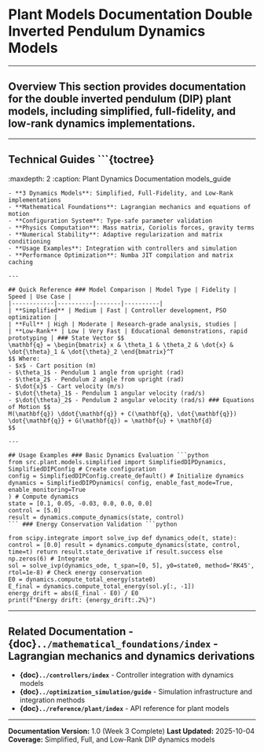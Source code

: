 # Plant Models Documentation **Double Inverted Pendulum Dynamics Models**

---

## Overview This section provides documentation for the double inverted pendulum (DIP) plant models, including simplified, full-fidelity, and low-rank dynamics implementations.

---

## Technical Guides ```{toctree}

:maxdepth: 2
:caption: Plant Dynamics Documentation models_guide
``` **Plant Models Guide** Complete documentation covering:
- **3 Dynamics Models**: Simplified, Full-Fidelity, and Low-Rank implementations
- **Mathematical Foundations**: Lagrangian mechanics and equations of motion
- **Configuration System**: Type-safe parameter validation
- **Physics Computation**: Mass matrix, Coriolis forces, gravity terms
- **Numerical Stability**: Adaptive regularization and matrix conditioning
- **Usage Examples**: Integration with controllers and simulation
- **Performance Optimization**: Numba JIT compilation and matrix caching

---

## Quick Reference ### Model Comparison | Model Type | Fidelity | Speed | Use Case |
|------------|----------|-------|----------|
| **Simplified** | Medium | Fast | Controller development, PSO optimization |
| **Full** | High | Moderate | Research-grade analysis, studies |
| **Low-Rank** | Low | Very Fast | Educational demonstrations, rapid prototyping | ### State Vector $$
\mathbf{q} = \begin{bmatrix} x & \theta_1 & \theta_2 & \dot{x} & \dot{\theta}_1 & \dot{\theta}_2 \end{bmatrix}^T
$$ Where:
- $x$ - Cart position (m)
- $\theta_1$ - Pendulum 1 angle from upright (rad)
- $\theta_2$ - Pendulum 2 angle from upright (rad)
- $\dot{x}$ - Cart velocity (m/s)
- $\dot{\theta}_1$ - Pendulum 1 angular velocity (rad/s)
- $\dot{\theta}_2$ - Pendulum 2 angular velocity (rad/s) ### Equations of Motion $$
M(\mathbf{q}) \ddot{\mathbf{q}} + C(\mathbf{q}, \dot{\mathbf{q}}) \dot{\mathbf{q}} + G(\mathbf{q}) = \mathbf{u} + \mathbf{d}
$$

---

## Usage Examples ### Basic Dynamics Evaluation ```python
from src.plant.models.simplified import SimplifiedDIPDynamics, SimplifiedDIPConfig # Create configuration
config = SimplifiedDIPConfig.create_default() # Initialize dynamics
dynamics = SimplifiedDIPDynamics( config, enable_fast_mode=True, enable_monitoring=True
) # Compute dynamics
state = [0.1, 0.05, -0.03, 0.0, 0.0, 0.0]
control = [5.0]
result = dynamics.compute_dynamics(state, control)
``` ### Energy Conservation Validation ```python

from scipy.integrate import solve_ivp def dynamics_ode(t, state): control = [0.0] result = dynamics.compute_dynamics(state, control, time=t) return result.state_derivative if result.success else np.zeros(6) # Integrate
sol = solve_ivp(dynamics_ode, t_span=[0, 5], y0=state0, method='RK45', rtol=1e-8) # Check energy conservation
E0 = dynamics.compute_total_energy(state0)
E_final = dynamics.compute_total_energy(sol.y[:, -1])
energy_drift = abs(E_final - E0) / E0
print(f"Energy drift: {energy_drift:.2%}")
```

---

## Related Documentation - **{doc}`../mathematical_foundations/index`** - Lagrangian mechanics and dynamics derivations
- **{doc}`../controllers/index`** - Controller integration with dynamics models
- **{doc}`../optimization_simulation/guide`** - Simulation infrastructure and integration methods
- **{doc}`../reference/plant/index`** - API reference for plant models

---

**Documentation Version:** 1.0 (Week 3 Complete)
**Last Updated:** 2025-10-04
**Coverage:** Simplified, Full, and Low-Rank DIP dynamics models
